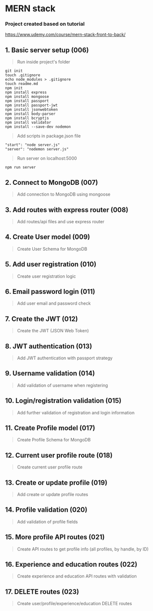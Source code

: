 # MERN stack

### Project created based on tutorial

https://www.udemy.com/course/mern-stack-front-to-back/

## 1. Basic server setup (006)

> Run inside project's folder

`git init`<br>
`touch .gitignore`<br>
`echo node_modules > .gitignore`<br>
`touch readme.md`<br>
`npm init`<br>
`npm install express`<br>
`npm install mongoose`<br>
`npm install passport`<br>
`npm install passport-jwt`<br>
`npm install jsonwebtoken`<br>
`npm install body-parser`<br>
`npm install bcryptjs`<br>
`npm install validator`<br>
`npm install --save-dev nodemon`<br>

> Add scripts in package.json file

`"start": "node server.js"`<br>
`"server": "nodemon server.js"`<br>

> Run server on localhost:5000

`npm run server`<br>

## 2. Connect to MongoDB (007)

> Add connection to MongoDB using mongoose

## 3. Add routes with express router (008)

> Add routes/api files and use express router

## 4. Create User model (009)

> Create User Schema for MongoDB

## 5. Add user registration (010)

> Create user registration logic

## 6. Email password login (011)

> Add user email and password check

## 7. Create the JWT (012)

> Create the JWT (JSON Web Token)

## 8. JWT authentication (013)

> Add JWT authentication with passport strategy

## 9. Username validation (014)

> Add validation of username when registering

## 10. Login/registration validation (015)

> Add further validation of registration and login information

## 11. Create Profile model (017)

> Create Profile Schema for MongoDB

## 12. Current user profile route (018)

> Create current user profile route

## 13. Create or update profile (019)

> Add create or update profile routes

## 14. Profile validation (020)

> Add validation of profile fields

## 15. More profile API routes (021)

> Create API routes to get profile info (all profiles, by handle, by ID)

## 16. Experience and education routes (022)

> Create experience and education API routes with validation

## 17. DELETE routes (023)

> Create user/profile/experience/education DELETE routes
